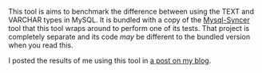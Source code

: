 This tool is aims to benchmark the difference between using the TEXT and VARCHAR types in MySQL. It is bundled with a copy of the [Mysql-Syncer](https://github.com/iRAP-software/MySQL-Syncer) tool that this tool wraps around to perform one of its tests. That project is completely separate and its code *may* be different to the bundled version when you read this.

I posted the results of me using this tool in [a post on my blog](https://github.com/programster/tutorial-MySQL-text-vs-varchar-benchmark/blob/master/README.md).

